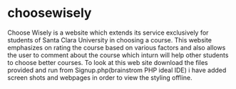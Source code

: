 # choosewisely
Choose Wisely is a website which extends its service exclusively for students of Santa Clara University in choosing a course. This website emphasizes on rating the course based on various factors and also allows the user to comment about the course which inturn will help other students to choose better courses.
To look at this web site download the files provided and run from Signup.php(brainstrom PHP ideal IDE)
i have added screen shots and webpages in order to view the styling offline.
